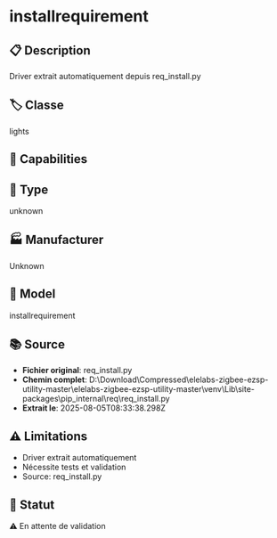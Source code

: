 # installrequirement

## 📋 Description
Driver extrait automatiquement depuis req_install.py

## 🏷️ Classe
lights

## 🔧 Capabilities


## 📡 Type
unknown

## 🏭 Manufacturer
Unknown

## 📱 Model
installrequirement

## 📚 Source
- **Fichier original**: req_install.py
- **Chemin complet**: D:\Download\Compressed\elelabs-zigbee-ezsp-utility-master\elelabs-zigbee-ezsp-utility-master\venv\Lib\site-packages\pip\_internal\req\req_install.py
- **Extrait le**: 2025-08-05T08:33:38.298Z

## ⚠️ Limitations
- Driver extrait automatiquement
- Nécessite tests et validation
- Source: req_install.py

## 🚀 Statut
⚠️ En attente de validation
